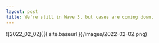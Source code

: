 ```yaml
---
layout: post
title: We're still in Wave 3, but cases are coming down.
---
```



![2022_02_02]({{ site.baseurl }}/images/2022-02-02.png)
